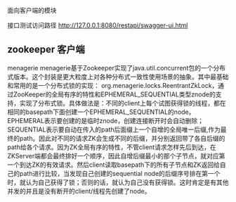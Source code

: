面向客户端的模块

接口测试访问路径
http://127.0.0.1:8080/restapi/swagger-ui.html


## zookeeper 客户端

menagerie
    menagerie基于Zookeeper实现了java.util.concurrent包的一个分布式版本。这个封装是更大粒度上对各种分布式一致性使用场景的抽象。其中最基础和常用的是一个分布式锁的实现：
    org.menagerie.locks.ReentrantZkLock，通过ZooKeeper的全局有序的特性和EPHEMERAL_SEQUENTIAL类型znode的支持，实现了分布式锁。具体做法是：不同的client上每个试图获得锁的线程，都在相同的basepath下面创建一个EPHEMERAL_SEQUENTIAL的node。EPHEMERAL表示要创建的是临时znode，创建连接断开时会自动删除； SEQUENTIAL表示要自动在传入的path后面缀上一个自增的全局唯一后缀,作为最终的path。因此对不同的请求ZK会生成不同的后缀，并分别返回带了各自后缀的path给各个请求。因为ZK全局有序的特性，不管client请求怎样先后到达，在ZKServer端都会最终排好一个顺序，因此自增后缀最小的那个子节点，就对应第一个到达ZK的有效请求。然后client读取basepath下的所有子节点和ZK返回给自己的path进行比较，当发现自己创建的sequential node的后缀序号排在第一个时，就认为自己获得了锁；否则的话，就认为自己没有获得锁。这时肯定是有其他并发的并且是没有断开的client/线程先创建了node。